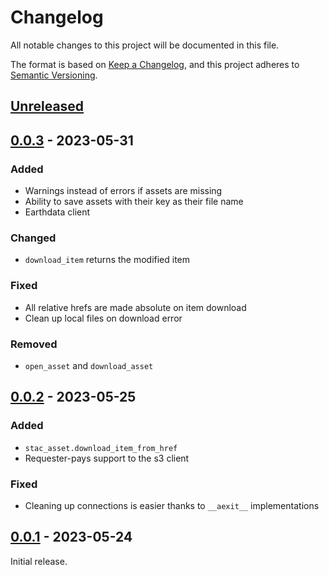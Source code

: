 # Changelog

All notable changes to this project will be documented in this file.

The format is based on [Keep a Changelog](https://keepachangelog.com/en/1.0.0/), and this project adheres to [Semantic Versioning](https://semver.org/spec/v2.0.0.html).

## [Unreleased]

## [0.0.3] - 2023-05-31

### Added

- Warnings instead of errors if assets are missing
- Ability to save assets with their key as their file name
- Earthdata client

### Changed

- `download_item` returns the modified item

### Fixed

- All relative hrefs are made absolute on item download
- Clean up local files on download error

### Removed

- `open_asset` and `download_asset`

## [0.0.2] - 2023-05-25

### Added

- `stac_asset.download_item_from_href`
- Requester-pays support to the s3 client

### Fixed

- Cleaning up connections is easier thanks to `__aexit__` implementations

## [0.0.1] - 2023-05-24

Initial release.

[unreleased]: https://github.com/gadomski/stac-asset/compare/v0.0.3...HEAD
[0.0.3]: https://github.com/gadomski/stac-asset/compare/v0.0.2...v0.0.3
[0.0.2]: https://github.com/gadomski/stac-asset/compare/v0.0.1...v0.0.2
[0.0.1]: https://github.com/gadomski/stac-asset/releases/tag/v0.0.1
